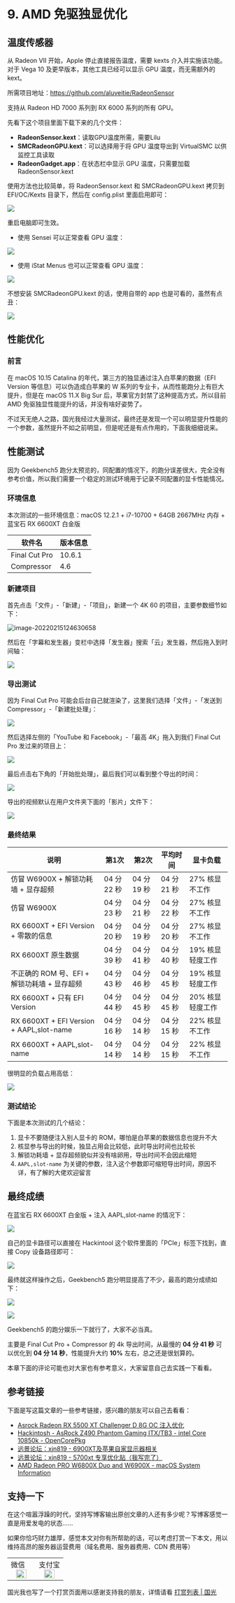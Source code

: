 # 9. AMD 免驱独显优化

## 温度传感器

从 Radeon VII 开始，Apple 停止直接报告温度，需要 kexts 介入并实施该功能。对于 Vega 10 及更早版本，其他工具已经可以显示 GPU 温度，而无需额外的 kext。

所需项目地址：https://github.com/aluveitie/RadeonSensor

支持从 Radeon HD 7000 系列到 RX 6000 系列的所有 GPU。

先看下这个项目里面下载下来的几个文件：

- **RadeonSensor.kext**：读取GPU温度所需，需要Lilu
- **SMCRadeonGPU.kext**：可以选择用于将 GPU 温度导出到 VirtualSMC 以供监控工具读取
- **RadeonGadget.app**：在状态栏中显示 GPU 温度，只需要加载 RadeonSensor.kext

使用方法也比较简单，将 RadeonSensor.kext 和 SMCRadeonGPU.kext 拷贝到 EFI/OC/Kexts 目录下，然后在 config.plist 里面启用即可：

![](https://image.3001.net/images/20220213/16447475011422.jpg) 

重启电脑即可生效。

- 使用 Sensei 可以正常查看 GPU 温度：

![](https://image.3001.net/images/20220213/16447476349590.png) 

- 使用 iStat Menus 也可以正常查看 GPU 温度：

![](https://image.3001.net/images/20220213/16447477725090.png) 

不想安装  SMCRadeonGPU.kext 的话，使用自带的 app 也是可看的，虽然有点丑：

![](https://image.3001.net/images/20220213/16447478651792.png)   

## 性能优化

### 前言

在 macOS 10.15 Catalina 的年代，第三方的独显通过注入白苹果的数据（EFI Version 等信息）可以伪造成白苹果的 W 系列的专业卡，从而性能跑分上有巨大提升，但是在 macOS 11.X Big Sur 后，苹果官方封禁了这种提高方式，所以目前 AMD 免驱独显性能提升的话，并没有啥好姿势了。

不过天无绝人之路，国光我经过大量测试，最终还是发现一个可以明显提升性能的一个参数，虽然提升不如之前明显，但是呢还是有点作用的，下面我细细说来。

## 性能测试

因为 Geekbench5 跑分太预览的，同配置的情况下，的跑分误差很大，完全没有参考价值，所以我们需要一个稳定的测试环境用于记录不同配置的显卡性能情况。

### 环境信息

本次测试的一些环境信息：macOS 12.2.1 + i7-10700 + 64GB 2667MHz 内存 + 蓝宝石 RX 6600XT 白金版

| 软件名        | 版本信息 |
| ------------- | -------- |
| Final Cut Pro | 10.6.1   |
| Compressor    | 4.6      |

### 新建项目

首先点击「文件」-「新建」-「项目」，新建一个 4K 60 的项目，主要参数细节如下：

![image-20220215124630658](imgs/image-20220215124630658.png)  

然后在「字幕和发生器」变栏中选择「发生器」搜索「云」发生器，然后拖入到时间轴：

![](https://image.3001.net/images/20220215/1644900620455.jpg)

### 导出测试

因为 Final Cut Pro 可能会后台自己就渲染了，这里我们选择「文件」-「发送到 Compressor」-「新建批处理」：

![](https://image.3001.net/images/20220215/16449023266915.jpg) 

然后选择左侧的「YouTube 和 Facebook」-「最高 4K」拖入到我们 Final Cut Pro 发过来的项目上：

![](https://image.3001.net/images/20220215/164490254283.png) 

最后点击右下角的「开始批处理」，最后我们可以看到整个导出的时间：

![](https://image.3001.net/images/20220215/16449026554499.png) 

导出的视频默认在用户文件夹下面的「影片」文件下：

![](https://image.3001.net/images/20220215/16449027279313.png)  

### 最终结果

| 说明                                         | 第1次       | 第2次       | 平均时间    | 显卡负载         |
| -------------------------------------------- | ----------- | ----------- | ----------- | ---------------- |
| 仿冒 W6900X + 解锁功耗墙 + 显存超频          | 04 分 22 秒 | 04 分 19 秒 | 04 分 21 秒 | 27% 核显不工作   |
| 仿冒 W6900X                                  | 04 分 23 秒 | 04 分 21 秒 | 04 分 22 秒 | 27% 核显不工作   |
| RX 6600XT + EFI Version + 零散的信息         | 04 分 20 秒 | 04 分 19 秒 | 04 分 20 秒 | 27% 核显不工作   |
| RX 6600XT 原生数据                           | 04 分 39 秒 | 04 分 41 秒 | 04 分 40 秒 | 19% 核显轻度工作 |
| 不正确的 ROM 号、EFI + 解锁功耗墙 + 显存超频 | 04 分 43 秒 | 04 分 46 秒 | 04 分 45 秒 | 19% 核显轻度工作 |
| RX 6600XT + 只有 EFI Version                 | 04 分 44 秒 | 04 分 45 秒 | 04 分 45 秒 | 20% 核显轻度工作 |
| RX 6600XT + EFI Version + AAPL,slot-name     | 04 分 16 秒 | 04 分 14 秒 | 04 分 15 秒 | 22%  核显不工作  |
| RX 6600XT + AAPL,slot-name                   | 04 分 14 秒 | 04 分 14 秒 | 04 分 15 秒 | 22%  核显不工作  |

很明显的负载占用高低：

![](https://image.3001.net/images/20220216/16449437126641.png) 

### 测试结论

下面是本次测试的几个结论：

1.  显卡不要随便注入别人显卡的 ROM，哪怕是白苹果的数据信息也提升不大
2. 核显参与导出的时候，独显占用会比较低，此时导出时间也比较长
2. 解锁功耗墙 + 显存超频貌似并没有啥卵用，导出时间不会因此缩短
2. `AAPL,slot-name` 为关键的参数，注入这个参数即可缩短导出时间，原因不详，有了解的大佬欢迎留言

## 最终成绩

在蓝宝石 RX 6600XT 白金版 + 注入 AAPL,slot-name 的情况下：

![](https://image.3001.net/images/20220221/16454193857217.png) 

自己的显卡路径可以直接在 Hackintool 这个软件里面的「PCIe」标签下找到，直接 Copy 设备路径即可：

![](https://image.3001.net/images/20220221/16454194214545.png)   

最终就这样操作之后，Geekbench5 跑分明显提高了不少，最高的跑分成绩如下：

![](https://image.3001.net/images/20220220/16453636698922.png) 

![](https://image.3001.net/images/20220220/16453636752128.png) 

Geekbench5 的跑分娱乐一下就行了，大家不必当真。

主要是 Final Cut Pro + Compressor 的 4k 导出时间，从最慢的 **04 分 41 秒** 可以优化到 **04 分 14 秒**，性能提升大约 **10%** 左右，总之还是很划算的。



本章下面的评论可能也对大家也有参考意义，大家留意自己去实践一下看看。

## 参考链接

下面是写这篇文章的一些参考链接，感兴趣的朋友可以自己去看看：

- [Asrock Radeon RX 5500 XT Challenger D 8G OC 注入优化](https://github.com/huijiewei/ASRock-Z390m-ITX-ac-Opencore/blob/master/Resources/5500XT/README.md)
- [Hackintosh - AsRock Z490 Phantom Gaming ITX/TB3 - intel Core 10850k - OpenCorePkg](https://github.com/Hush-vv/Hackintosh-AsRock-Z490-Phantom-Gaming-ITX-TB3-intel-10850k-OpenCorePkg)
- [远景论坛：xjn819 - 6900XT及苹果自家显示器相关](https://bbs.pcbeta.com/viewthread-1890015-1-1.html)
- [远景论坛：xjn819 - 5700xt 专享优化贴（我写完了）](https://bbs.pcbeta.com/forum.php?mod=viewthread&tid=1839725)
- [AMD Radeon PRO W6800X Duo and W6900X - macOS System Information](https://funnyinterestingcool.com/viewtopic.php?t=300)

## 支持一下

在这个喧嚣浮躁的时代，坚持写博客输出原创文章的人还有多少呢？写博客感觉一直是用爱发电的状态......

如果你恰巧财力雄厚，感觉本文对你有所帮助的话，可以考虑打赏一下本文，用以维持高昂的服务器运营费用（域名费用、服务器费用、CDN 费用等）

<table>
    <tr>
        <td>微信
            <center><img src="https://image.3001.net/images/20200421/1587449920128.jpg " width="70%"></center>
        </td>
        <td width="50%">
          支付宝
            <center><img src="https://image.3001.net/images/20200421/15874503376388.jpg" width="70%"></center>
        </td>
    </tr>
</table>


国光我也写了一个打赏页面用以感谢支持我的朋友，详情请看 [打赏列表 | 国光](https://www.sqlsec.com/dashang.html)



